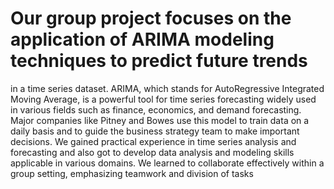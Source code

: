 # Our group project focuses on the application of ARIMA modeling techniques to predict future trends
in a time series dataset. ARIMA, which stands for AutoRegressive Integrated Moving Average, is a
powerful tool for time series forecasting widely used in various fields such as finance, economics,
and demand forecasting. Major companies like Pitney and Bowes use this model to train data on a
daily basis and to guide the business strategy team to make important decisions.
We gained practical experience in time series analysis and forecasting and also got to develop data
analysis and modeling skills applicable in various domains. We learned to collaborate effectively
within a group setting, emphasizing teamwork and division of tasks
